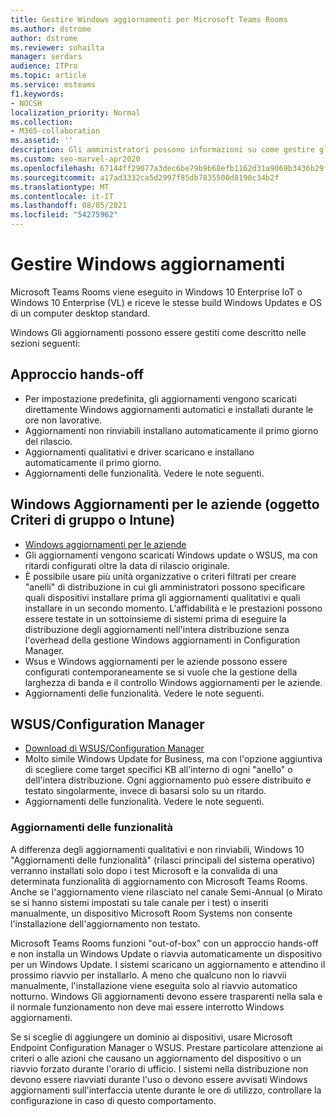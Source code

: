 ```yaml
---
title: Gestire Windows aggiornamenti per Microsoft Teams Rooms
ms.author: dstrome
author: dstrome
ms.reviewer: sohailta
manager: serdars
audience: ITPro
ms.topic: article
ms.service: msteams
f1.keywords:
- NOCSH
localization_priority: Normal
ms.collection:
- M365-collaboration
ms.assetid: ''
description: Gli amministratori possono informazioni su come gestire gli aggiornamenti Windows e Windows delle funzionalità per Microsoft Teams Rooms.
ms.custom: seo-marvel-apr2020
ms.openlocfilehash: 67144ff29077a3dec6be79b9b68efb1162d31a9069b3436b29f9ac50a4857914
ms.sourcegitcommit: a17ad3332ca5d2997f85db7835500d8190c34b2f
ms.translationtype: MT
ms.contentlocale: it-IT
ms.lasthandoff: 08/05/2021
ms.locfileid: "54275962"
---
```

# <a name="manage-windows-updates"></a>Gestire Windows aggiornamenti

Microsoft Teams Rooms viene eseguito in Windows 10 Enterprise IoT o Windows 10 Enterprise (VL) e riceve le stesse build Windows Updates e OS di un computer desktop standard.

Windows Gli aggiornamenti possono essere gestiti come descritto nelle sezioni seguenti:

## <a name="hands-off-approach"></a>Approccio hands-off 

- Per impostazione predefinita, gli aggiornamenti vengono scaricati direttamente Windows aggiornamenti automatici e installati durante le ore non lavorative.
- Aggiornamenti non rinviabili installano automaticamente il primo giorno del rilascio.
- Aggiornamenti qualitativi e driver scaricano e installano automaticamente il primo giorno.
- Aggiornamenti delle funzionalità. Vedere le note seguenti.

## <a name="windows-updates-for-business-gpo-or-intune"></a>Windows Aggiornamenti per le aziende (oggetto Criteri di gruppo o Intune)  

- [Windows aggiornamenti per le aziende](/windows/deployment/update/waas-manage-updates-wufb)
- Gli aggiornamenti vengono scaricati Windows update o WSUS, ma con ritardi configurati oltre la data di rilascio originale.
- È possibile usare più unità organizzative o criteri filtrati per creare "anelli" di distribuzione in cui gli amministratori possono specificare quali dispositivi installare prima gli aggiornamenti qualitativi e quali installare in un secondo momento. L'affidabilità e le prestazioni possono essere testate in un sottoinsieme di sistemi prima di eseguire la distribuzione degli aggiornamenti nell'intera distribuzione senza l'overhead della gestione Windows aggiornamenti in Configuration Manager.
- Wsus e Windows aggiornamenti per le [](/windows/deployment/update/waas-integrate-wufb) aziende possono essere configurati contemporaneamente se si vuole che la gestione della larghezza di banda e il controllo Windows aggiornamenti per le aziende.
- Aggiornamenti delle funzionalità. Vedere le note seguenti.

## <a name="wsusconfiguration-manager"></a>WSUS/Configuration Manager

- [Download di WSUS/Configuration Manager](/windows/deployment/update/waas-manage-updates-configuration-manager)
- Molto simile Windows Update for Business, ma con l'opzione aggiuntiva di scegliere come target specifici KB all'interno di ogni "anello" o dell'intera distribuzione. Ogni aggiornamento può essere distribuito e testato singolarmente, invece di basarsi solo su un ritardo.
- Aggiornamenti delle funzionalità. Vedere le note seguenti.

### <a name="feature-updates"></a>Aggiornamenti delle funzionalità

A differenza degli aggiornamenti qualitativi e non rinviabili, Windows 10 "Aggiornamenti delle funzionalità" (rilasci principali del sistema operativo) verranno installati solo dopo i test Microsoft e la convalida di una determinata funzionalità di aggiornamento con Microsoft Teams Rooms. Anche se l'aggiornamento viene rilasciato nel canale Semi-Annual (o Mirato se si hanno sistemi impostati su tale canale per i test) o inseriti manualmente, un dispositivo Microsoft Room Systems non consente l'installazione dell'aggiornamento non testato.

Microsoft Teams Rooms funzioni "out-of-box" con un approccio hands-off e non installa un Windows Update o riavvia automaticamente un dispositivo per un Windows Update. I sistemi scaricano un aggiornamento e attendino il prossimo riavvio per installarlo. A meno che qualcuno non lo riavvii manualmente, l'installazione viene eseguita solo al riavvio automatico notturno. Windows Gli aggiornamenti devono essere trasparenti nella sala e il normale funzionamento non deve mai essere interrotto Windows aggiornamenti.

Se si sceglie di aggiungere un dominio ai dispositivi, usare Microsoft Endpoint Configuration Manager o WSUS. Prestare particolare attenzione ai criteri o alle azioni che causano un aggiornamento del dispositivo o un riavvio forzato durante l'orario di ufficio. I sistemi nella distribuzione non devono essere riavviati durante l'uso o devono essere avvisati Windows aggiornamenti sull'interfaccia utente durante le ore di utilizzo, controllare la configurazione in caso di questo comportamento.
